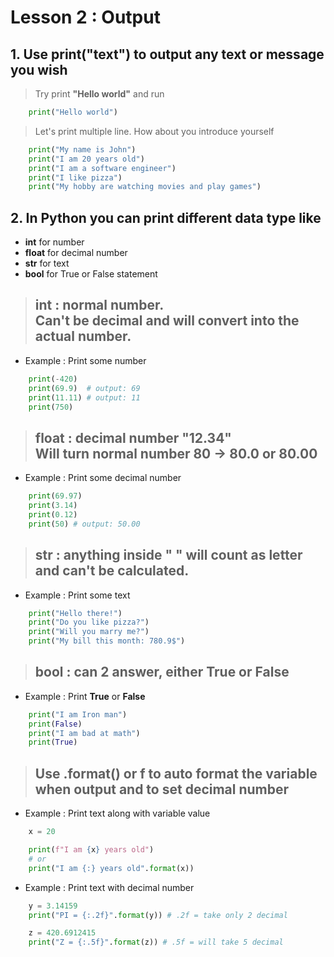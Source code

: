 # Lesson 2 : Output

## 1. Use **print("text")** to output any text or message you wish


> Try print **"Hello world"** and run

```python
    print("Hello world")
```

> Let's print multiple line. How about you introduce yourself

```python
    print("My name is John")
    print("I am 20 years old")
    print("I am a software engineer")
    print("I like pizza")
    print("My hobby are watching movies and play games")
```

## 2. In Python you can print different data type like 
* **int** for number
* **float** for decimal number
* **str** for text
* **bool** for True or False statement <br>

> ## **int** : normal number. <br> Can't be decimal and will convert into the actual number.

* Example : Print some number

```python
    print(-420)
    print(69.9)  # output: 69
    print(11.11) # output: 11
    print(750)
```

> ## **float** : decimal number "12.34" <br> Will turn normal number 80 -> 80.0 or 80.00

* Example : Print some decimal number

```python
    print(69.97)
    print(3.14)
    print(0.12)
    print(50) # output: 50.00
```

> ## **str** : anything inside " " will count as letter and can't be calculated.

* Example : Print some text

```python
    print("Hello there!")
    print("Do you like pizza?")
    print("Will you marry me?")
    print("My bill this month: 780.9$")
```
> ## **bool** : can 2 answer, either True or False

* Example : Print **True** or **False**

```python 
    print("I am Iron man")
    print(False)
    print("I am bad at math")
    print(True)
```

> ## Use **.format()** or **f** to auto format the variable when output and to set decimal number

* Example : Print text along with variable value

```python
    x = 20

    print(f"I am {x} years old")
    # or
    print("I am {:} years old".format(x))
```

* Example : Print text with decimal number
```python
    y = 3.14159
    print("PI = {:.2f}".format(y)) # .2f = take only 2 decimal

    z = 420.6912415
    print("Z = {:.5f}".format(z)) # .5f = will take 5 decimal
```

